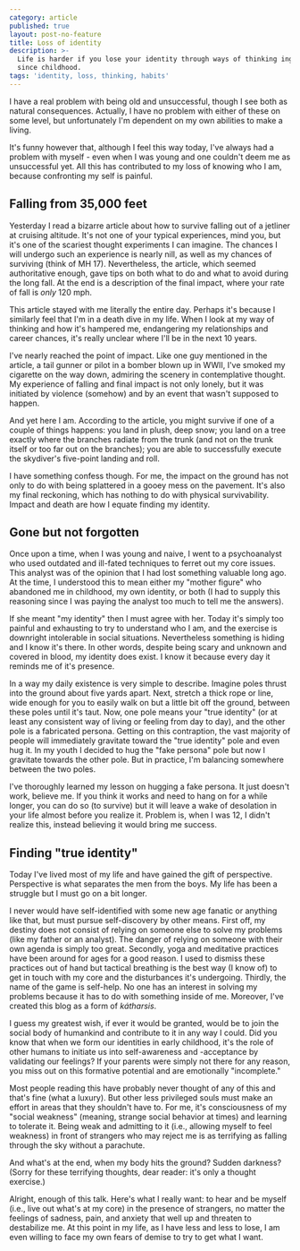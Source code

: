 ```yaml
---
category: article
published: true
layout: post-no-feature
title: Loss of identity
description: >-
  Life is harder if you lose your identity through ways of thinking ingrained
  since childhood.
tags: 'identity, loss, thinking, habits'
---
```

I have a real problem with being old and unsuccessful, though I see both as natural consequences. Actually, I have no problem with either of these on some level, but unfortunately I'm dependent on my own abilities to make a living. 

It's funny however that, although I feel this way today, I've always had a problem with myself - even when I was young and one couldn't deem me as unsuccessful yet. All this has contributed to my loss of knowing who I am, because confronting my self is painful.

## Falling from 35,000 feet

Yesterday I read a bizarre article about how to survive falling out of a jetliner at cruising altitude. It's not one of your typical experiences, mind you, but it's one of the scariest thought experiments I can imagine. The chances I will undergo such an experience is nearly nill, as well as my chances of surviving (think of MH 17). Nevertheless, the article, which seemed authoritative enough, gave tips on both what to do and what to avoid during the long fall. At the end is a description of the final impact, where your rate of fall is _only_ 120 mph.

This article stayed with me literally the entire day. Perhaps it's because I similarly feel that I'm in a death dive in my life. When I look at my way of thinking and how it's hampered me, endangering my relationships and career chances, it's really unclear where I'll be in the next 10 years.

I've nearly reached the point of impact. Like one guy mentioned in the article, a tail gunner or pilot in a bomber blown up in WWII, I've smoked my cigarette on the way down, admiring the scenery in contemplative thought. My experience of falling and final impact is not only lonely, but it was initiated by violence (somehow) and by an event that wasn't supposed to happen.

And yet here I am. According to the article, you might survive if one of a couple of things happens: you land in plush, deep snow; you land on a tree exactly where the branches radiate from the trunk (and not on the trunk itself or too far out on the branches); you are able to successfully execute the skydiver's five-point landing and roll.

I have something confess though. For me, the impact on the ground has not only to do with being splattered in a gooey mess on the pavement. It's also my final reckoning, which has nothing to do with physical survivability. Impact and death are how I equate finding my identity.

## Gone but not forgotten

Once upon a time, when I was young and naive, I went to a psychoanalyst who used outdated and ill-fated techniques to ferret out my core issues. This analyst was of the opinion that I had lost something valuable long ago. At the time, I understood this to mean either my "mother figure" who abandoned me in childhood, my own identity, or both (I had to supply this reasoning since I was paying the analyst too much to tell me the answers).

If she meant "my identity" then I must agree with her. Today it's simply too painful and exhausting to try to understand who I am, and the exercise is downright intolerable in social situations. Nevertheless something is hiding and I know it's there. In other words, despite being scary and unknown and covered in blood, my identity does exist. I know it because every day it reminds me of it's presence.

In a way my daily existence is very simple to describe. Imagine poles thrust into the ground about five yards apart. Next, stretch a thick rope or line, wide enough for you to easily walk on but a little bit off the ground, between these poles until it's taut. Now, one pole means your "true identity" (or at least any consistent way of living or feeling from day to day), and the other pole is a fabricated persona. Getting on this contraption, the vast majority of people will immediately gravitate toward the "true identity" pole and even hug it. In my youth I decided to hug the "fake persona" pole but now I gravitate towards the other pole. But in practice, I'm balancing somewhere between the two poles.

I've thoroughly learned my lesson on hugging a fake persona. It just doesn't work, believe me. If you think it works and need to hang on for a while longer, you can do so (to survive) but it will leave a wake of desolation in your life almost before you realize it. Problem is, when I was 12, I didn't realize this, instead believing it would bring me success.

## Finding "true identity"

Today I've lived most of my life and have gained the gift of perspective. Perspective is what separates the men from the boys. My life has been a struggle but I must go on a bit longer.

I never would have self-identified with some new age fanatic or anything like that, but must pursue self-discovery by other means. First off, my destiny does not consist of relying on someone else to solve my problems (like my father or an analyst). The danger of relying on someone with their own agenda is simply too great. Secondly, yoga and meditative practices have been around for ages for a good reason. I used to dismiss these practices out of hand but tactical breathing is the best way (I know of) to get in touch with my core and the disturbances it's undergoing. Thirdly, the name of the game is self-help. No one has an interest in solving my problems because it has to do with something inside of me. Moreover, I've created this blog as a form of _kátharsis_.

I guess my greatest wish, if ever it would be granted, would be to join the social body of humankind and contribute to it in any way I could. Did you know that when we form our identities in early childhood, it's the role of other humans to initiate us into self-awareness and -acceptance by validating our feelings? If your parents were simply not there for any reason, you miss out on this formative potential and are emotionally "incomplete."

Most people reading this have probably never thought of any of this and that's fine (what a luxury). But other less privileged souls must make an effort in areas that they shouldn't have to. For me, it's consciousness of my "social weakness" (meaning, strange social behavior at times) and learning to tolerate it. Being weak and admitting to it (i.e., allowing myself to feel weakness) in front of strangers who may reject me is as terrifying as falling through the sky without a parachute.

And what's at the end, when my body hits the ground? Sudden darkness? (Sorry for these terrifying thoughts, dear reader: it's only a thought exercise.) 

Alright, enough of this talk. Here's what I really want: to hear and be myself (i.e., live out what's at my core) in the presence of strangers, no matter the feelings of sadness, pain, and anxiety that well up and threaten to destabilize me. At this point in my life, as I have less and less to lose, I am even willing to face my own fears of demise to try to get what I want.
